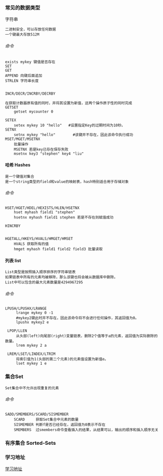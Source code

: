 ### 常见的数据类型
字符串
```
二进制安全，可以存放任何数据
一个键最大存放512M
```
###### 命令
```
exists mykey 键值是否存在
SET
GET
APPEND 向键后面追加
STRLEN 字符串长度


INCR/DECR/INCRBY/DECRBY

在获取计数器原有值的同时，并将其设置为新值，这两个操作原子性的同时完成
GETSET
    getset mycounter 0

SETEX
    setex mykey 10 "hello"   #设置指定Key的过期时间为10秒。
SETNX
    setnx mykey "hello"        #该键并不存在，因此该命令执行成功
MSET/MGET/MSETNX
    批量操作
    MSETNX 若是key已存在保存失败
    msetnx key3 "stephen" key4 "liu"
```



#### 哈希 Hashes
```
是一个键值对集合
是一个string类型的field和value的映射表，hash特别适合用于存储对象
```
###### 命令
```
HSET/HGET/HDEL/HEXISTS/HLEN/HSETNX
    hset myhash field1 "stephen"
    hsetnx myhash field1 stephen 若是不存在则赋值成功

HINCRBY


HGETALL/HKEYS/HVALS/HMGET/HMSET
    HVALS 获取所有的值
    hmget myhash field1 field2 field3 批量读取
```

#### 列表 list
```
List类型是按照插入顺序排序的字符串链表
如果链表中所有的元素均被移除，那么该键也将会被从数据库中删除。
List中可以包含的最大元素数量是4294967295
```
###### 命令
```
LPUSH/LPUSHX/LRANGE
     lrange mykey 0 -1
     #mykey2键此时并不存在，因此该命令将不会进行任何操作，其返回值为0。
     lpushx mykey2 e

 LPOP/LLEN
     从头部(left)向尾部(right)变量链表，删除2个值等于a的元素，返回值为实际删除的数量。
     lrem mykey 2 a

 LREM/LSET/LINDEX/LTRIM
     将索引值为1(头部的第二个元素)的元素值设置为新值e。
     lset mykey 1 e
```

### 集合Set
```
Set集合中不允许出现重复的元素
```
###### 命令
```
SADD/SMEMBERS/SCARD/SISMEMBER
    SCARD     获取Set集合中元素的数量
    SISMEMBER 判断f是否已经存在，返回值为0表示不存在
    SMEMBERS  过smembers命令查看插入的结果，从结果可以，输出的顺序和插入顺序无关
```
### 有序集合  Sorted-Sets

### 学习地址
[学习地址](http://www.cnblogs.com/stephen-liu74/archive/2012/04/16/2370212.html)
